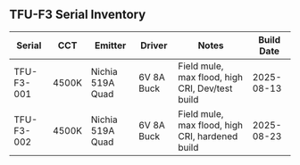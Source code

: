 ## TFU-F3 Serial Inventory

| Serial         | CCT     | Emitter             | Driver       | Notes                                             | Build Date |
|----------------|---------|--------------------|--------------|---------------------------------------------------|------------|
| TFU-F3-001     | 4500K   | Nichia 519A Quad   | 6V 8A Buck   | Field mule, max flood, high CRI, Dev/test build   | 2025-08-13 |
| TFU-F3-002     | 4500K   | Nichia 519A Quad   | 6V 8A Buck   | Field mule, max flood, high CRI, hardened build   | 2025-08-23 |
